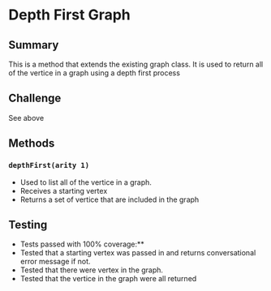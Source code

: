 # Depth First Graph

## Summary
This is a method that extends the existing graph class. It is used to return all of the vertice in a graph using a depth first process

## Challenge
See above

## Methods

### `depthFirst(arity 1)`
* Used to list all of the vertice in a graph.
* Receives a starting vertex
* Returns a set of vertice that are included in the graph

## Testing
* Tests passed with 100% coverage:**
* Tested that a starting vertex was passed in and returns conversational error message if not.
* Tested that there were vertex in the graph.
* Tested that the vertice in the graph were all returned
